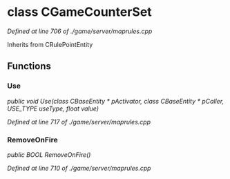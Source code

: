 # class CGameCounterSet

*Defined at line 706 of ./game/server/maprules.cpp*

Inherits from CRulePointEntity



## Functions

### Use

*public void Use(class CBaseEntity * pActivator, class CBaseEntity * pCaller, USE_TYPE useType, float value)*

*Defined at line 717 of ./game/server/maprules.cpp*

### RemoveOnFire

*public BOOL RemoveOnFire()*

*Defined at line 710 of ./game/server/maprules.cpp*



